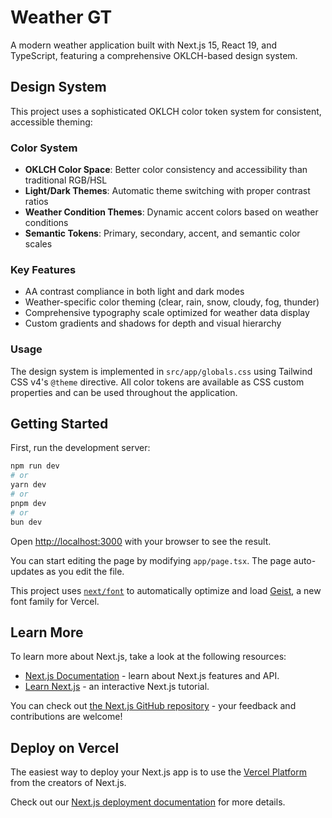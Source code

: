# Weather GT

A modern weather application built with Next.js 15, React 19, and TypeScript, featuring a comprehensive OKLCH-based design system.

## Design System

This project uses a sophisticated OKLCH color token system for consistent, accessible theming:

### Color System
- **OKLCH Color Space**: Better color consistency and accessibility than traditional RGB/HSL
- **Light/Dark Themes**: Automatic theme switching with proper contrast ratios
- **Weather Condition Themes**: Dynamic accent colors based on weather conditions
- **Semantic Tokens**: Primary, secondary, accent, and semantic color scales

### Key Features
- AA contrast compliance in both light and dark modes
- Weather-specific color theming (clear, rain, snow, cloudy, fog, thunder)
- Comprehensive typography scale optimized for weather data display
- Custom gradients and shadows for depth and visual hierarchy

### Usage
The design system is implemented in `src/app/globals.css` using Tailwind CSS v4's `@theme` directive. All color tokens are available as CSS custom properties and can be used throughout the application.

## Getting Started

First, run the development server:

```bash
npm run dev
# or
yarn dev
# or
pnpm dev
# or
bun dev
```

Open [http://localhost:3000](http://localhost:3000) with your browser to see the result.

You can start editing the page by modifying `app/page.tsx`. The page auto-updates as you edit the file.

This project uses [`next/font`](https://nextjs.org/docs/app/building-your-application/optimizing/fonts) to automatically optimize and load [Geist](https://vercel.com/font), a new font family for Vercel.

## Learn More

To learn more about Next.js, take a look at the following resources:

- [Next.js Documentation](https://nextjs.org/docs) - learn about Next.js features and API.
- [Learn Next.js](https://nextjs.org/learn) - an interactive Next.js tutorial.

You can check out [the Next.js GitHub repository](https://github.com/vercel/next.js) - your feedback and contributions are welcome!

## Deploy on Vercel

The easiest way to deploy your Next.js app is to use the [Vercel Platform](https://vercel.com/new?utm_medium=default-template&filter=next.js&utm_source=create-next-app&utm_campaign=create-next-app-readme) from the creators of Next.js.

Check out our [Next.js deployment documentation](https://nextjs.org/docs/app/building-your-application/deploying) for more details.
